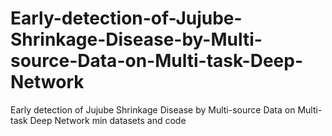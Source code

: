# Early-detection-of-Jujube-Shrinkage-Disease-by-Multi-source-Data-on-Multi-task-Deep-Network
Early detection of Jujube Shrinkage Disease by Multi-source Data on Multi-task Deep Network min datasets and code
